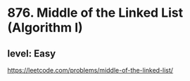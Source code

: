 # 876. Middle of the Linked List (Algorithm I)
## level: Easy

https://leetcode.com/problems/middle-of-the-linked-list/
